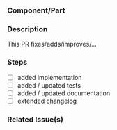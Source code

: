 ### Component/Part
<!-- e.g database -->

### Description
This PR fixes/adds/improves/...

### Steps

<!-- please tick steps this PR performs (if something is not necessary, please tick anyway to indicate you considered it) -->

- [ ] added implementation
- [ ] added / updated tests
- [ ] added / updated documentation
- [ ] extended changelog

### Related Issue(s)
<!-- e.g #123 -->
